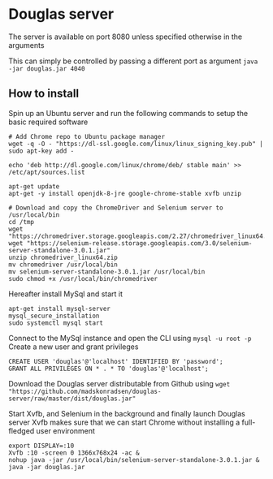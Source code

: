 # Douglas server

The server is available on port 8080 unless specified otherwise in the arguments

This can simply be controlled by passing a different port as argument `java -jar douglas.jar 4040`

## How to install

Spin up an Ubuntu server and run the following commands to setup the basic required software
```
# Add Chrome repo to Ubuntu package manager
wget -q -O - "https://dl-ssl.google.com/linux/linux_signing_key.pub" | sudo apt-key add -

echo 'deb http://dl.google.com/linux/chrome/deb/ stable main' >> /etc/apt/sources.list

apt-get update
apt-get -y install openjdk-8-jre google-chrome-stable xvfb unzip

# Download and copy the ChromeDriver and Selenium server to /usr/local/bin
cd /tmp
wget "https://chromedriver.storage.googleapis.com/2.27/chromedriver_linux64.zip"
wget "https://selenium-release.storage.googleapis.com/3.0/selenium-server-standalone-3.0.1.jar"
unzip chromedriver_linux64.zip
mv chromedriver /usr/local/bin
mv selenium-server-standalone-3.0.1.jar /usr/local/bin
sudo chmod +x /usr/local/bin/chromedriver
```

Hereafter install MySql and start it

```
apt-get install mysql-server
mysql_secure_installation
sudo systemctl mysql start
```

Connect to the MySql instance and open the CLI using `mysql -u root -p`
Create a new user and grant privileges

```
CREATE USER 'douglas'@'localhost' IDENTIFIED BY 'password';
GRANT ALL PRIVILEGES ON * . * TO 'douglas'@'localhost';
```

Download the Douglas server distributable from Github using
`wget "https://github.com/madskonradsen/douglas-server/raw/master/dist/douglas.jar"`

Start Xvfb, and Selenium in the background and finally launch Douglas server
Xvfb makes sure that we can start Chrome without installing a full-fledged user environment
```
export DISPLAY=:10
Xvfb :10 -screen 0 1366x768x24 -ac &
nohup java -jar /usr/local/bin/selenium-server-standalone-3.0.1.jar &
java -jar douglas.jar